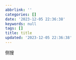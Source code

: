 ```yaml
---
abbrlink: ''
categories: []
date: '2023-12-05 22:36:38'
keywords: null
tags: []
title: title
updated: '2023-12-05 22:36:38'
---
```

侧搜
